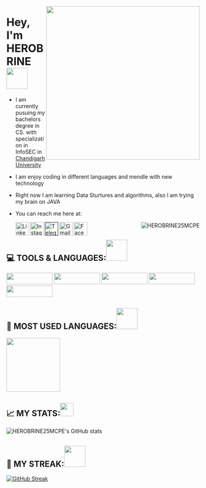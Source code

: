 <p align="right">
  <img src ="https://media1.giphy.com/media/naiatn5LxTOsU/giphy.gif?cid=ecf05e47a50ejvp8g2gdymgech3iyafg3rsp9n71cdywis5n&rid=giphy.gif&ct=g" width = "400" height = "400" align = "right">
  </p>

# Hey, I'm HEROBRINE <img src="https://media.tenor.com/images/7b9103263827e3e43629a3648bb311a5/tenor.gif" width="55px">

- I am currently pusuing my bachelors degree in CS. with specialization in InfoSEC in [Chandigarh University](https://www.cuchd.in/)
- I am enjoy coding in different languages and mendle with new technology
- Right now I am learning Data Sturtures and algorithms, also I am trying my brain on JAVA
- You can reach me here at:
  
  <a href="https://www.linkedin.com/in/abhay-tomer-65843b1a0/" target="_blank">
  <img align="left" alt="Linkedin " width="35px" src="https://img-premium.flaticon.com/png/512/1377/premium/1377213.png?token=exp=1625077075~hmac=4a25c7aa8bc442768e5c1240e45379ff" />
  </a>
  
    <a href="https://www.instagram.com/abhay.tomer25/" target="_blank">
  <img align="left" alt="Instagram" width="35px" src="https://image.flaticon.com/icons/png/512/733/733558.png" />
  </a>
  
    <a href="" target="_blank">
  <img align="left" alt="Telegram" width="35px" src="https://image.flaticon.com/icons/png/512/906/906377.png" />
  </a>
  
    <a href="mailto:imherobrine25@gmail.com" target="_blank">
  <img align="left" alt="Gmail" width="35px" src="https://image.flaticon.com/icons/png/512/732/732200.png" />
  </a>
  
    <a href="https://www.facebook.com/Abhaytomer25" target="_blank">
  <img align="left" alt="Facebook" width="35px" src="https://image.flaticon.com/icons/png/512/1312/1312139.png" />
  </a>
 

<p align="right"> <img src="https://komarev.com/ghpvc/?username=HEROBRINE25MCPE&label=Profile%20views&color=0e75b6&style=flat" alt="HEROBRINE25MCPE"/> </p>



## 💻 TOOLS & LANGUAGES:<img src="https://media.tenor.com/images/01597f45b16eca3ef1ad3ce69712231d/tenor.gif" width="55px">
<img src ="https://img.shields.io/badge/Code-Java-informational?style=flat&logo=Java&logoColor=white&color=2E8B57" width = "120" height = "30"> <img src ="https://img.shields.io/badge/Code-C++-informational?style=flat&logo=C&logoColor=white&color=2E8B57" width = "120" height = "30">
<img src ="https://img.shields.io/badge/Code-MySQL-informational?style=flat&logo=MySQL&logoColor=white&color=2E8B57" width = "120" height = "30">
<img src ="https://img.shields.io/badge/Code-Android-informational?style=flat&logo=Android&logoColor=white&color=2E8B57" width = "120" height = "30">
<img src ="https://img.shields.io/badge/Code-github-informational?style=flat&logo=git&logoColor=white&color=2E8B57" width = "120" height = "30">

## 📙 MOST USED LANGUAGES:<img src="https://media.tenor.com/images/974096177dc2774496881b14a8f8a26a/tenor.gif" width="55px">
 <img src ="https://github-readme-stats.vercel.app/api/top-langs/?username=HEROBRINE25MCPE&theme=prussian&layout=compact" height = "140">

## 📈 MY STATS:<img src="https://media.tenor.com/images/d1b53d8835e48385117d86281d4681cc/tenor.gif" width="35px">
![HEROBRINE25MCPE's GitHub stats](https://github-readme-stats.vercel.app/api?username=HEROBRINE25MCPE&show_icons=true&theme=prussian&layout=compact)

## 🎇 MY STREAK:<img src="https://media.tenor.com/images/af81a43097f550aaed5137fb9920ca06/tenor.gif" width="55px">
[![GitHub Streak](https://github-readme-streak-stats.herokuapp.com/?user=HEROBRINE25MCPE&theme=prussian)](https://git.io/streak-stats)

